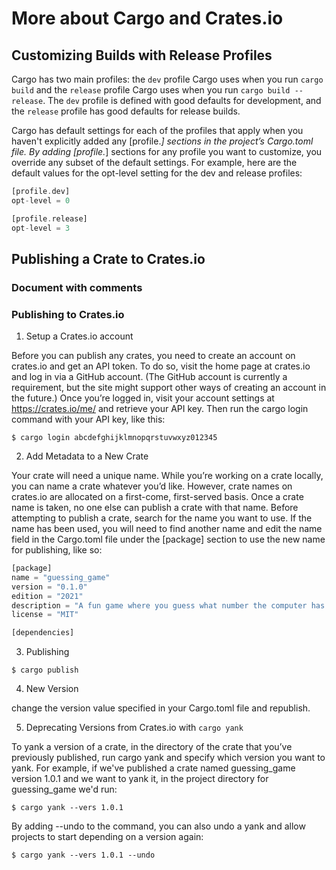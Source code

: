 # More about Cargo and Crates.io

## Customizing Builds with Release Profiles

Cargo has two main profiles: the `dev` profile Cargo uses when you run `cargo build` and the `release` profile Cargo uses when you run `cargo build --release`. The `dev` profile is defined with good defaults for development, and the `release` profile has good defaults for release builds.

Cargo has default settings for each of the profiles that apply when you haven't explicitly added any [profile.*] sections in the project’s Cargo.toml file. By adding [profile.*] sections for any profile you want to customize, you override any subset of the default settings. For example, here are the default values for the opt-level setting for the dev and release profiles:

```rust
[profile.dev]
opt-level = 0

[profile.release]
opt-level = 3
```

## Publishing a Crate to Crates.io

### Document with comments

### Publishing to Crates.io

1. Setup a Crates.io account

Before you can publish any crates, you need to create an account on crates.io and get an API token. To do so, visit the home page at crates.io and log in via a GitHub account. (The GitHub account is currently a requirement, but the site might support other ways of creating an account in the future.) Once you’re logged in, visit your account settings at https://crates.io/me/ and retrieve your API key. Then run the cargo login command with your API key, like this:

```shell
$ cargo login abcdefghijklmnopqrstuvwxyz012345
```

2. Add Metadata to a New Crate

Your crate will need a unique name. While you’re working on a crate locally, you can name a crate whatever you’d like. However, crate names on crates.io are allocated on a first-come, first-served basis. Once a crate name is taken, no one else can publish a crate with that name. Before attempting to publish a crate, search for the name you want to use. If the name has been used, you will need to find another name and edit the name field in the Cargo.toml file under the [package] section to use the new name for publishing, like so:

```rust
[package]
name = "guessing_game"
version = "0.1.0"
edition = "2021"
description = "A fun game where you guess what number the computer has chosen."
license = "MIT"

[dependencies]
```

3. Publishing

```shell
$ cargo publish
```

4. New Version

change the version value specified in your Cargo.toml file and republish.

5. Deprecating Versions from Crates.io with `cargo yank`

To yank a version of a crate, in the directory of the crate that you’ve previously published, run cargo yank and specify which version you want to yank. For example, if we've published a crate named guessing_game version 1.0.1 and we want to yank it, in the project directory for guessing_game we'd run:

```shell
$ cargo yank --vers 1.0.1
```

By adding --undo to the command, you can also undo a yank and allow projects to start depending on a version again:

```shell
$ cargo yank --vers 1.0.1 --undo
```